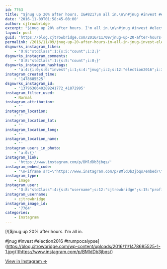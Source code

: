 ```yaml
---
id: 7763
title: "$jnug up 20% after hours. I&#8217;m all in.\n\n#jnug #invest #election2016 #trumpocalypse"
date: '2016-11-09T01:58:45-08:00'
author: cjtrowbridge
excerpt: "$jnug up 20% after hours. I'm all in.\n\n#jnug #invest #election2016 #trumpocalypse"
layout: post
guid: 'https://blog.cjtrowbridge.com/2016/11/09/jnug-up-20-after-hours-im-all-in-jnug-invest-election2016-trumpocalypse/'
permalink: /2016/11/09/jnug-up-20-after-hours-im-all-in-jnug-invest-election2016-trumpocalypse/
dsgnwrks_instagram_likes:
    - 'O:8:"stdClass":1:{s:5:"count";i:2;}'
dsgnwrks_instagram_comments:
    - 'O:8:"stdClass":1:{s:5:"count";i:0;}'
dsgnwrks_instagram_hashtags:
    - 'a:4:{i:0;s:6:"invest";i:1;s:4:"jnug";i:2;s:12:"election2016";i:3;s:13:"trumpocalypse";}'
instagram_created_time:
    - '1478685525'
dsgnwrks_instagram_id:
    - '1379636640289241772_41872995'
instagram_filter_used:
    - Normal
instagram_attribution:
    - ''
instagram_location:
    - ''
instagram_location_lat:
    - ''
instagram_location_long:
    - ''
instagram_location_name:
    - ''
instagram_users_in_photo:
    - 'a:0:{}'
instagram_link:
    - 'https://www.instagram.com/p/BMldDb3jbqs/'
instagram_embed_code:
    - "\n<iframe src=\"https://www.instagram.com/p/BMldDb3jbqs/embed/\" width=\"612\" height=\"710\" frameborder=\"0\" scrolling=\"no\" allowtransparency=\"true\" class=\"insta-image-embed\"></iframe>\n"
instagram_type:
    - image
instagram_user:
    - 'O:8:"stdClass":4:{s:8:"username";s:12:"cjtrowbridge";s:15:"profile_picture";s:96:"https://scontent.cdninstagram.com/t51.2885-19/s150x150/13724650_1188772791164794_142557231_a.jpg";s:2:"id";s:8:"41872995";s:9:"full_name";s:13:"CJ Trowbridge";}'
instagram_username:
    - cjtrowbridge
instagram_image_id:
    - '7764'
categories:
    - Instagram
---
```


[![$jnug up 20% after hours. I'm all in.

#jnug #invest #election2016 #trumpocalypse](https://blog.cjtrowbridge.com/wp-content/uploads/2016/11/1478685525-1-1.jpg)](https://www.instagram.com/p/BMldDb3jbqs/)

[View in Instagram ⇒](https://www.instagram.com/p/BMldDb3jbqs/)
